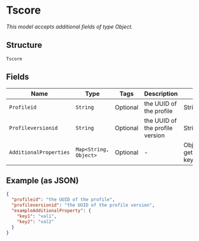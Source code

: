 
# Tscore

*This model accepts additional fields of type Object.*

## Structure

`Tscore`

## Fields

| Name | Type | Tags | Description | Getter | Setter |
|  --- | --- | --- | --- | --- | --- |
| `Profileid` | `String` | Optional | the UUID of the profile | String getProfileid() | setProfileid(String profileid) |
| `Profileversionid` | `String` | Optional | the UUID of the profile version | String getProfileversionid() | setProfileversionid(String profileversionid) |
| `AdditionalProperties` | `Map<String, Object>` | Optional | - | Object getAdditionalProperty(String key) | additionalProperty(String key, Object value) |

## Example (as JSON)

```json
{
  "profileid": "the UUID of the profile",
  "profileversionid": "the UUID of the profile version",
  "exampleAdditionalProperty": {
    "key1": "val1",
    "key2": "val2"
  }
}
```

